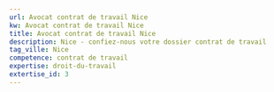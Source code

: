 ```yaml
---
url: Avocat contrat de travail Nice
kw: Avocat contrat de travail Nice
title: Avocat contrat de travail Nice
description: Nice - confiez-nous votre dossier contrat de travail
tag_ville: Nice
competence: contrat de travail
expertise: droit-du-travail
extertise_id: 3
---
```

